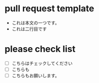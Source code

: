 # pull request template 

- これは本文の一つです。
- これは二行目です

# please check list

- [ ] こちらはチェックしてください
- [ ] こちらも
- [ ] こちらもお願いします。
